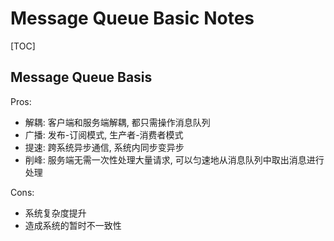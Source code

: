 # Message Queue Basic Notes

[TOC]

## Message Queue Basis

Pros:

- 解耦: 客户端和服务端解耦, 都只需操作消息队列
- 广播: 发布-订阅模式, 生产者-消费者模式
- 提速: 跨系统异步通信, 系统内同步变异步
- 削峰: 服务端无需一次性处理大量请求, 可以匀速地从消息队列中取出消息进行处理

Cons:

- 系统复杂度提升
- 造成系统的暂时不一致性
